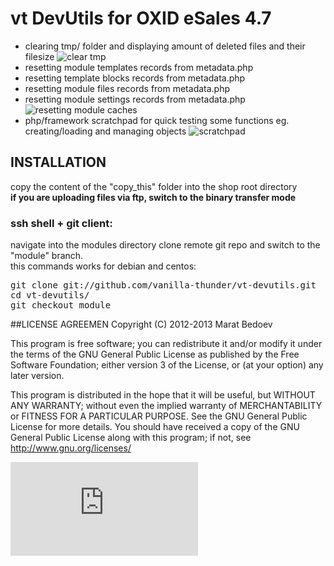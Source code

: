 # vt DevUtils for OXID eSales 4.7
* clearing tmp/ folder and displaying amount of deleted files and their filesize
![clear tmp](https://raw.github.com/vanilla-thunder/vt-devutils/screenshots/screenshot1.jpg)
* resetting module templates records from metadata.php
* resetting template blocks records from metadata.php
* resetting module files records from metadata.php
* resetting module settings records from metadata.php
![resetting module caches](https://raw.github.com/vanilla-thunder/vt-devutils/screenshots/screenshot2.jpg)
* php/framework scratchpad for quick testing some functions eg. creating/loading and managing objects
![scratchpad](https://raw.github.com/vanilla-thunder/vt-devutils/screenshots/screenshot3.jpg)


## INSTALLATION
copy the content of the "copy_this" folder into the shop root directory  
**if you are uploading files via ftp, switch to the binary transfer mode**  
### ssh shell + git client:
navigate into the modules directory
clone remote git repo and switch to the "module" branch.  
this commands works for debian and centos:
<pre>
git clone git://github.com/vanilla-thunder/vt-devutils.git
cd vt-devutils/
git checkout module
</pre>


##LICENSE AGREEMEN
Copyright (C) 2012-2013  Marat Bedoev

This program is free software;
you can redistribute it and/or modify it under the terms of the GNU General Public License as published by the Free Software Foundation;
either version 3 of the License, or (at your option) any later version.

This program is distributed in the hope that it will be useful, but WITHOUT ANY WARRANTY;
without even the implied warranty of MERCHANTABILITY or FITNESS FOR A PARTICULAR PURPOSE. See the GNU General Public License for more details.
You should have received a copy of the GNU General Public License along with this program; if not, see <http://www.gnu.org/licenses/>

<!-- Piwik Image Tracker -->
![piwik](http://noreflection.ma-be.info/piwik.php?idsite=2&amp;rec=1)
<!-- End Piwik -->
